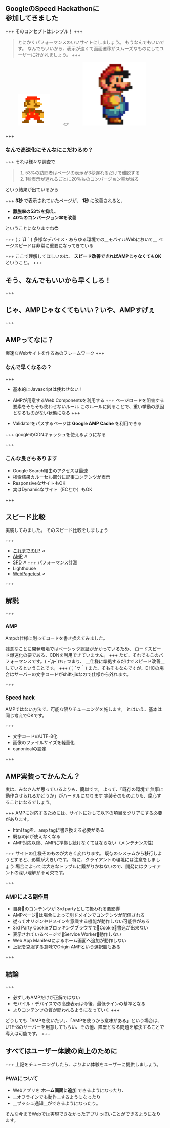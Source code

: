 ## GoogleのSpeed Hackathonに<br>参加してきました
+++
そのコンセプトはシンプル！
+++
> とにかくパフォーマンスのいいサイトにしましょう。
> もうなんでもいいです。
> なんでもいいから、表示が速くて画面遷移がスムーズなものにしてユーザーに好かれましょう。
+++
<div style="vertical-align: middle;">
  <img src="assets/images/mario.png" width="100px" height="auto" style="border:none; margin: 0 40px;">
  👉
  <img src="assets/images/mario.gif" width="200px" height="auto" style="border:none; margin: 0 40px;">
</div>

+++
### なんで高速化にそんなにこだわるの？

+++
それは様々な調査で

> 1. 53%の訪問者はページの表示が3秒遅れるだけで離脱する
> 2. 1秒表示が遅れるごとに20%ものコンバージョン率が減る

という結果が出ているから

+++
 __3秒__ で表示されていたページが、 __1秒__ に改善されると、

- __離脱率の53%を抑え、__
- __40%のコンバージョン率を改善__

ということになりますね😎

+++
(；´Д｀)
 多様なデバイス・あらゆる環境での__モバイルWebにおいて__
 ページスピードは非常に重要になってきている

+++
ここで理解してほしいのは、
__スピード改善できればAMPじゃなくてもOK__
ということ。
+++
## そう、なんでもいいから早くしろ！

+++
## じゃ、AMPじゃなくてもいい？いや、AMPすげぇ
+++
## AMPってなに？
爆速なWebサイトを作る為のフレームワーク
+++
### なんで早くなるの？
+++
- 基本的にJavascriptは使わせない！
- AMPが用意するWeb Componentsを利用する
+++
ページロードを阻害する要素をそもそも使わせないルール
このルールに則ることで、重い挙動の原因となるものがない状態になる
+++

- Validatorをパスするページは __Google AMP Cache__ を利用できる

+++
googleのCDNキャッシュを使えるようになる

+++
### こんな良さもあります
- Google Search経由のアクセスは最速
- 検索結果カルーセル部分に記事コンテンツが表示
- ResponsiveなサイトもOK
- 実はDynamicなサイト（ECとか）もOK

+++
## スピード比較
実装してみました。
そのスピード比較をしましょう

+++
- [これまでのLP](http://develop.ca-test-dhc.com/shop/ad/sph/idenshi/adv/index_n_basaj.html) ↗️
- [AMP](http://develop.ca-test-dhc.com/shop/ad/sph/idenshi/adv/index_amp.html) ↗️
- [SPD](http://develop.ca-test-dhc.com/shop/ad/sph/idenshi/adv/index_spd.html) ↗️
+++
パフォーマンス計測
- Lighthouse
- [WebPagetest](https://www.webpagetest.org/) ↗️


+++
## 解説
+++
### AMP
Ampの仕様に則ってコードを書き換えてみました。

残念なことに開発環境ではベーシック認証がかかっているため、
ロードスピード爆速化の要である、CDNを利用できていません。
+++
ただ、それでもこのパフォーマンスです。( ｰ`дｰ´)ｷﾘｯ
つまり、 __仕様に準拠するだけでスピード改善__しているということです。
+++
(；´∀｀)
また、そもそもなんですが、DHCの場合はサーバーの文字コードがshift-jisなので仕様から外れます。

+++
### Speed hack
AMPではない方法で、可能な限りチューニングを施します。
とはいえ、基本は同じ考えでOKです。

+++
- 文字コードのUTF-8化
- 画像のファイルサイズを軽量化
- canonicalの設定


+++
## AMP実装ってかんたん？
実は、みなさんが思っているよりも、簡単です。
よって、「既存の環境で 無事に動作させられるかどうか」がハードルになります
実装そのものよりも、腐心することになるでしょう。

+++
AMPに対応するためには、サイトに対して以下の項目をクリアにする必要があります。
- html tagを、amp tagに書き換える必要がある
- 既存のjsが使えなくなる
- AMP対応以降、AMPに準拠し続けなくてはならない（メンテナンス性）

+++
サイトの仕様そのものが大きく変わります。
既存のシステムから移行しようとすると、影響が大きいです。
特に、クライアントの環境には注意をしましょう
場合によっては大きなトラブルに繋がりかねないので、開発にはクライアントの深い理解が不可欠です。

+++
### AMPによる副作用
- 自身􏰀のコンテンツが 3rd partyとして扱われる悪影響
- AMPページ􏰁は場合によって別ドメインでコンテンツが配信される
- 従ってオリジンやドメインを意識する機能が動作しない可能性がある
- 3rd Party Cookieブロッキングブラウザで􏰁Cookie􏰀書込が出来ない
- 表示されているページで􏰁Service Worker􏰁動作しない
- Web App Manifestによるホーム画面へ追加が動作しない
- 上記を克服する意味でOrigin AMPという選択肢もある

+++
## 結論
+++
- 必ずしもAMPだけが正解ではない
- モバイル・デバイスでの高速表示は今後、最低ラインの基準となる
- よりコンテンツの質が問われるようになっていく
+++

どうしても「AMPを使いたい」、「AMPを使うから意味がある」という場合は、
UTF-8のサーバーを用意してもらい、その他、障壁となる問題を解決することで導入は可能です。
+++
## すべてはユーザー体験の向上のために
+++
上記をチューニングしたら、よりよい体験をユーザーに提供しましょう。

### PWAについて
- Webアプリを __ホーム画面に追加__ できるようになったり、
- __オフラインでも動作__するようになったり
- __プッシュ通知__ができるようになったり。

そんな今までWebでは実現できなかったアプリっぽいことができるようになります。
